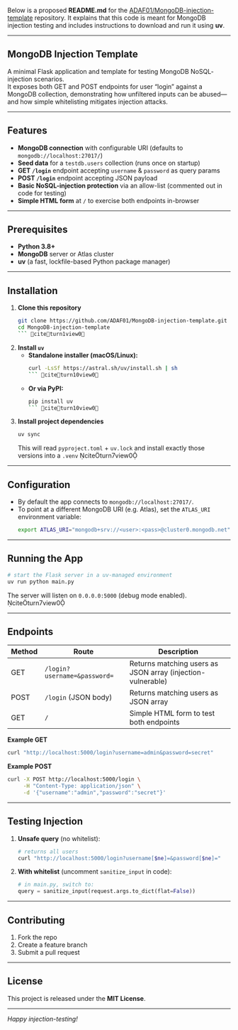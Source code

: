 Below is a proposed **README.md** for the [ADAF01/MongoDB-injection-template](https://github.com/ADAF01/MongoDB-injection-template) repository. It explains that this code is meant for MongoDB injection testing and includes instructions to download and run it using **uv**.

---

## MongoDB Injection Template

A minimal Flask application and template for testing MongoDB NoSQL‐injection scenarios.  
It exposes both GET and POST endpoints for user “login” against a MongoDB collection, demonstrating how unfiltered inputs can be abused—and how simple whitelisting mitigates injection attacks.

---

## Features

- **MongoDB connection** with configurable URI (defaults to `mongodb://localhost:27017/`)  
- **Seed data** for a `testdb.users` collection (runs once on startup)  
- **GET `/login`** endpoint accepting `username` & `password` as query params  
- **POST `/login`** endpoint accepting JSON payload  
- **Basic NoSQL-injection protection** via an allow-list (commented out in code for testing)  
- **Simple HTML form** at `/` to exercise both endpoints in-browser  

---

## Prerequisites

- **Python 3.8+**  
- **MongoDB** server or Atlas cluster  
- **uv** (a fast, lockfile-based Python package manager)  

---

## Installation

1. **Clone this repository**  
   ```bash
   git clone https://github.com/ADAF01/MongoDB-injection-template.git  
   cd MongoDB-injection-template  
   ``` citeturn1view0

2. **Install `uv`**  
   - **Standalone installer (macOS/Linux):**  
     ```bash
     curl -LsSf https://astral.sh/uv/install.sh | sh
     ``` citeturn10view0  
   - **Or via PyPI:**  
     ```bash
     pip install uv
     ``` citeturn10view0

3. **Install project dependencies**  
   ```bash
   uv sync
   ```  
   This will read `pyproject.toml` + `uv.lock` and install exactly those versions into a `.venv` citeturn7view0

---

## Configuration

- By default the app connects to `mongodb://localhost:27017/`.  
- To point at a different MongoDB URI (e.g. Atlas), set the `ATLAS_URI` environment variable:
  ```bash
  export ATLAS_URI="mongodb+srv://<user>:<pass>@cluster0.mongodb.net"
  ```

---

## Running the App

```bash
# start the Flask server in a uv-managed environment
uv run python main.py
```
The server will listen on `0.0.0.0:5000` (debug mode enabled). citeturn7view0

---

## Endpoints

| Method | Route               | Description                                                |
| ------ | ------------------- | ---------------------------------------------------------- |
| GET    | `/login?username=&password=` | Returns matching users as JSON array (injection-vulnerable) |
| POST   | `/login` (JSON body)         | Returns matching users as JSON array                       |
| GET    | `/`                          | Simple HTML form to test both endpoints                   |

**Example GET**  
```bash
curl "http://localhost:5000/login?username=admin&password=secret"
```

**Example POST**  
```bash
curl -X POST http://localhost:5000/login \
     -H "Content-Type: application/json" \
     -d '{"username":"admin","password":"secret"}'
```

---

## Testing Injection

1. **Unsafe query** (no whitelist):
   ```bash
   # returns all users
   curl "http://localhost:5000/login?username[$ne]=&password[$ne]="
   ```
2. **With whitelist** (uncomment `sanitize_input` in code):
   ```python
   # in main.py, switch to:
   query = sanitize_input(request.args.to_dict(flat=False))
   ```

---

## Contributing

1. Fork the repo  
2. Create a feature branch  
3. Submit a pull request  

---

## License

This project is released under the **MIT License**.  

---

*Happy injection-testing!*
